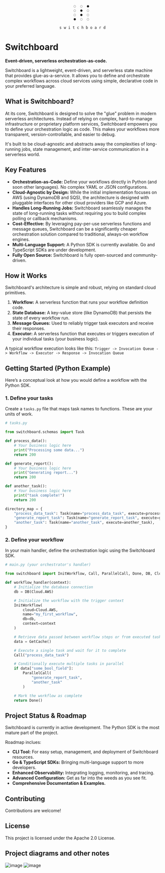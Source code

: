 <div align="center">
    
```
◌  ◌  ● 
◌  ●  ◌ 
◌  ●  ◌ 
●  ◌  ◌ 

s w i t c h b o a r d

```

</div>


# Switchboard

**Event-driven, serverless orchestration-as-code.**

Switchboard is a lightweight, event-driven, and serverless state machine that provides glue-as-a-service. It allows you to define and orchestrate complex workflows across cloud services using simple, declarative code in your preferred language.

## What is Switchboard?

At its core, Switchboard is designed to solve the "glue" problem in modern serverless architectures. Instead of relying on complex, hard-to-manage infrastructure or proprietary platform services, Switchboard empowers you to define your orchestration logic as code. This makes your workflows more transparent, version-controllable, and easier to debug.

It's built to be cloud-agnostic and abstracts away the complexities of long-running jobs, state management, and inter-service communication in a serverless world.

## Key Features

*   **Orchestration-as-Code:** Define your workflows directly in Python (and soon other languages). No complex YAML or JSON configurations.
*   **Cloud-Agnostic by Design:** While the initial implementation focuses on AWS (using DynamoDB and SQS), the architecture is designed with pluggable interfaces for other cloud providers like GCP and Azure.
*   **Handles Long-Running Jobs:** Switchboard seamlessly manages the state of long-running tasks without requiring you to build complex polling or callback mechanisms.
*   **Cost-Effective:** By leveraging pay-per-use serverless functions and message queues, Switchboard can be a significantly cheaper orchestration solution compared to traditional, always-on workflow engines.
*   **Multi-Language Support:** A Python SDK is currently available. Go and TypeScript SDKs are under development.
*   **Fully Open Source:** Switchboard is fully open-sourced and community-driven.

## How it Works

Switchboard's architecture is simple and robust, relying on standard cloud primitives.

1.  **Workflow:** A serverless function that runs your workflow definition code.
2.  **State Database:** A key-value store (like DynamoDB) that persists the state of every workflow run.
3.  **Message Queues:** Used to reliably trigger task executors and receive their responses.
4.  **Executor:** A serverless function that executes or triggers execution of your individual tasks (your business logic).

A typical workflow execution looks like this:
`Trigger -> Invocation Queue -> Workflow -> Executor -> Response -> Invocation Queue`

## Getting Started (Python Example)

Here’s a conceptual look at how you would define a workflow with the Python SDK.

### 1. Define your tasks

Create a `tasks.py` file that maps task names to functions. These are your units of work.

```python
# tasks.py

from switchboard.schemas import Task

def process_data():
    # Your business logic here
    print("Processing some data...")
    return 200

def generate_report():
    # Your business logic here
    print("Generating report...")
    return 200

def another_task():
    # Your business logic here
    print("task complete!")
    return 200

directory_map = {
    "process_data_task": Task(name="process_data_task", execute=process_data),
    "generate_report_task": Task(name="generate_report_task", execute=generate_report),
    "another_task": Task(name="another_task", execute=another_task),
}
```

### 2. Define your workflow

In your main handler, define the orchestration logic using the Switchboard SDK.

```python
# main.py (your orchestrator's handler)

from switchboard import InitWorkflow, Call, ParallelCall, Done, DB, Cloud, GetCache

def workflow_handler(context):
    # Initialize the database connection
    db = DB(Cloud.AWS)

    # Initialize the workflow with the trigger context
    InitWorkflow(
        cloud=Cloud.AWS,
        name="my_first_workflow",
        db=db,
        context=context
    )

    # Retrieve data passed between workflow steps or from executed tasks
    data = GetCache()

    # Execute a single task and wait for it to complete
    Call("process_data_task")

    # Conditionally execute multiple tasks in parallel
    if data["some_bool_field"]:
        ParallelCall(
            "generate_report_task",
            "another_task"
        )

    # Mark the workflow as complete
    return Done()
```

## Project Status & Roadmap

Switchboard is currently in active development. The Python SDK is the most mature part of the project.

Roadmap inclues:
*   **CLI Tool:** For easy setup, management, and deployment of Switchboard resources.
*   **Go & TypeScript SDKs:** Bringing multi-language support to more developers.
*   **Enhanced Observability:** Integrating logging, monitoring, and tracing.
*   **Advanced Configuration:** Get as far into the weeds as you see fit.
*   **Comprehensive Documentation & Examples.**

## Contributing

Contributions are welcome!

## License

This project is licensed under the Apache 2.0 License.

## Project diagrams and other notes
![image](https://github.com/user-attachments/assets/632e95d7-03ca-4203-9b22-4ebca6614ff3) 
![image](https://github.com/user-attachments/assets/d2c44162-eb2e-4ffa-9b77-9b7870246b80)

